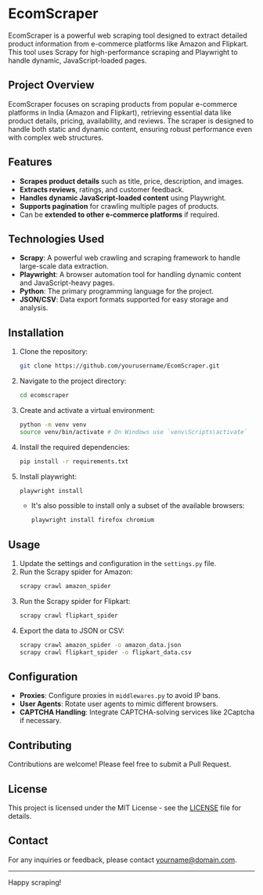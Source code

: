 # EcomScraper

EcomScraper is a powerful web scraping tool designed to extract detailed product information from e-commerce platforms like Amazon and Flipkart. This tool uses Scrapy for high-performance scraping and Playwright to handle dynamic, JavaScript-loaded pages.

## Project Overview

EcomScraper focuses on scraping products from popular e-commerce platforms in India (Amazon and Flipkart), retrieving essential data like product details, pricing, availability, and reviews. The scraper is designed to handle both static and dynamic content, ensuring robust performance even with complex web structures.

## Features

- **Scrapes product details** such as title, price, description, and images.
- **Extracts reviews**, ratings, and customer feedback.
- **Handles dynamic JavaScript-loaded content** using Playwright.
- **Supports pagination** for crawling multiple pages of products.
- Can be **extended to other e-commerce platforms** if required.

## Technologies Used

- **Scrapy**: A powerful web crawling and scraping framework to handle large-scale data extraction.
- **Playwright**: A browser automation tool for handling dynamic content and JavaScript-heavy pages.
- **Python**: The primary programming language for the project.
- **JSON/CSV**: Data export formats supported for easy storage and analysis.

## Installation

1. Clone the repository:
    ```bash
    git clone https://github.com/yourusername/EcomScraper.git
    ```
2. Navigate to the project directory:
    ```bash
    cd ecomscraper
    ```
3. Create and activate a virtual environment:
    ```bash
    python -m venv venv
    source venv/bin/activate # On Windows use `venv\Scripts\activate`
    ```
4. Install the required dependencies:
    ```bash
    pip install -r requirements.txt
    ```
5. Install playwright:
    ```bash
    playwright install
    ```
   - It's also possible to install only a subset of the available browsers:
        ```bash
        playwright install firefox chromium
        ```

## Usage

1. Update the settings and configuration in the `settings.py` file.
2. Run the Scrapy spider for Amazon:
    ```bash
    scrapy crawl amazon_spider
    ```
3. Run the Scrapy spider for Flipkart:
    ```bash
    scrapy crawl flipkart_spider
    ```
4. Export the data to JSON or CSV:
    ```bash
    scrapy crawl amazon_spider -o amazon_data.json
    scrapy crawl flipkart_spider -o flipkart_data.csv
    ```

## Configuration

- **Proxies**: Configure proxies in `middlewares.py` to avoid IP bans.
- **User Agents**: Rotate user agents to mimic different browsers.
- **CAPTCHA Handling**: Integrate CAPTCHA-solving services like 2Captcha if necessary.

## Contributing

Contributions are welcome! Please feel free to submit a Pull Request.

## License

This project is licensed under the MIT License - see the [LICENSE](LICENSE) file for details.

## Contact

For any inquiries or feedback, please contact [yourname@domain.com](mailto:yourname@domain.com).

---

Happy scraping!
